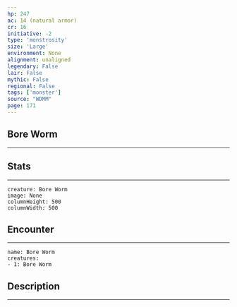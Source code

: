 ```yaml
---
hp: 247
ac: 14 (natural armor)
cr: 16
initiative: -2
type: 'monstrosity'    
size: 'Large'
environment: None
alignment: unaligned
legendary: False
lair: False
mythic: False
regional: False
tags: ['monster']
source: "WDMM"
page: 171
---
```


## Bore Worm
---



## Stats
---

```statblock
creature: Bore Worm
image: None
columnHeight: 500
columnWidth: 500
```

## Encounter
---

```encounter-table
name: Bore Worm
creatures:
- 1: Bore Worm
```

## Description
---




